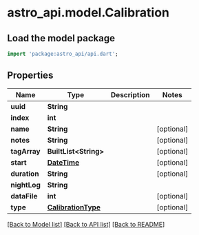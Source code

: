# astro_api.model.Calibration

## Load the model package
```dart
import 'package:astro_api/api.dart';
```

## Properties
Name | Type | Description | Notes
------------ | ------------- | ------------- | -------------
**uuid** | **String** |  | 
**index** | **int** |  | 
**name** | **String** |  | [optional] 
**notes** | **String** |  | [optional] 
**tagArray** | **BuiltList&lt;String&gt;** |  | [optional] 
**start** | [**DateTime**](DateTime.md) |  | [optional] 
**duration** | **String** |  | [optional] 
**nightLog** | **String** |  | 
**dataFile** | **int** |  | [optional] 
**type** | [**CalibrationType**](CalibrationType.md) |  | [optional] 

[[Back to Model list]](../README.md#documentation-for-models) [[Back to API list]](../README.md#documentation-for-api-endpoints) [[Back to README]](../README.md)


